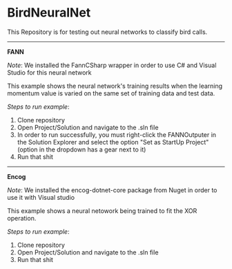 # BirdNeuralNet
This Repository is for testing out neural networks to classify bird calls.


---
**FANN**

*Note*: We installed the FannCSharp wrapper in order to use C# and Visual Studio for this neural network

This example shows the neural network's training results when the learning momentum value is varied on the same set of training data and test data.

*Steps to run example*:

1. Clone repository
2. Open Project/Solution and navigate to the .sln file
3. In order to run successfully, you must right-click the FANNOutputer in the Solution Explorer and select the option "Set as StartUp Project" (option in the dropdown has a gear next to it)
4. Run that shit


---
**Encog**

*Note*: We installed the encog-dotnet-core package from Nuget in order to use it with Visual studio


This example shows a neural netowork being trained to fit the XOR operation.

*Steps to run example*:

1. Clone repository
2. Open Project/Solution and navigate to the .sln file
4. Run that shit
